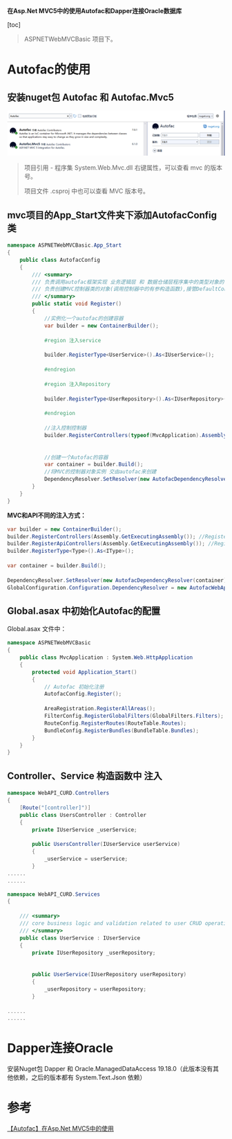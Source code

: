 **在Asp.Net MVC5中的使用Autofac和Dapper连接Oracle数据库**

[toc]

> ASPNETWebMVCBasic 项目下。

# Autofac的使用

## 安装nuget包 Autofac 和 Autofac.Mvc5

![](img/20230418103705.png)

> 项目引用 - 程序集 System.Web.Mvc.dll 右键属性，可以查看 mvc 的版本号。
> 
> 项目文件 .csproj 中也可以查看 MVC 版本号。

## mvc项目的App_Start文件夹下添加AutofacConfig类

```cs
namespace ASPNETWebMVCBasic.App_Start
{
    public class AutofacConfig
    {
        /// <summary>
        /// 负责调用autofac框架实现 业务逻辑层 和 数据仓储层程序集中的类型对象的创建
        /// 负责创建MVC控制器类的对象(调用控制器中的有参构造函数),接管DefaultControllerFactory的工作
        /// </summary>
        public static void Register()
        {
            //实例化一个autofac的创建容器
            var builder = new ContainerBuilder();

            #region 注入service

            builder.RegisterType<UserService>().As<IUserService>();

            #endregion

            #region 注入Repository

            builder.RegisterType<UserRepository>().As<IUserRepository>();

            #endregion

            //注入控制控制器
            builder.RegisterControllers(typeof(MvcApplication).Assembly);


            //创建一个Autofac的容器
            var container = builder.Build();
            //将MVC的控制器对象实例 交由autofac来创建
            DependencyResolver.SetResolver(new AutofacDependencyResolver(container));
        }
    }
}
```

**MVC和API不同的注入方式：**

```C#
var builder = new ContainerBuilder();
builder.RegisterControllers(Assembly.GetExecutingAssembly()); //Register MVC Controllers
builder.RegisterApiControllers(Assembly.GetExecutingAssembly()); //Register WebApi Controllers
builder.RegisterType<Type>().As<IType>();

var container = builder.Build();

DependencyResolver.SetResolver(new AutofacDependencyResolver(container)); //Set the MVC DependencyResolver
GlobalConfiguration.Configuration.DependencyResolver = new AutofacWebApiDependencyResolver((IContainer)container); //Set the WebApi DependencyResolver
```

## Global.asax 中初始化Autofac的配置

Global.asax 文件中：

```C#
namespace ASPNETWebMVCBasic
{
    public class MvcApplication : System.Web.HttpApplication
    {
        protected void Application_Start()
        {
            // Autofac 初始化注册
            AutofacConfig.Register();

            AreaRegistration.RegisterAllAreas();
            FilterConfig.RegisterGlobalFilters(GlobalFilters.Filters);
            RouteConfig.RegisterRoutes(RouteTable.Routes);
            BundleConfig.RegisterBundles(BundleTable.Bundles);
        }
    }
}
```

## Controller、Service 构造函数中 注入 


```C#
namespace WebAPI_CURD.Controllers
{
    [Route("[controller]")]
    public class UsersController : Controller
    {
        private IUserService _userService;

        public UsersController(IUserService userService)
        {
            _userService = userService;
        }
......
......
```


```C#
namespace WebAPI_CURD.Services
{

    /// <summary>
    /// core business logic and validation related to user CRUD operations.连接 controllers 和 repositories
    /// </summary>
    public class UserService : IUserService
    {
        private IUserRepository _userRepository;


        public UserService(IUserRepository userRepository)
        {
            _userRepository = userRepository;
        }

......
......
```

# Dapper连接Oracle

安装Nuget包 Dapper 和 Oracle.ManagedDataAccess 19.18.0（此版本没有其他依赖，之后的版本都有 System.Text.Json 依赖）

# 参考

[【Autofac】在Asp.Net MVC5中的使用](https://www.cnblogs.com/chuankang/articles/9717873.html)
